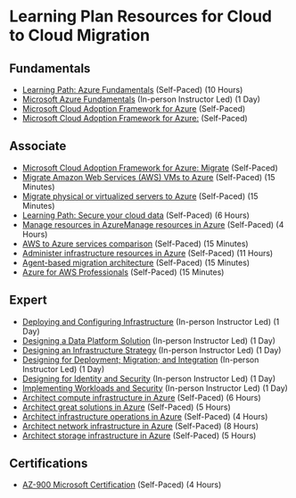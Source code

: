 # Learning Plan Resources for Cloud to Cloud Migration

## Fundamentals

* [Learning Path: Azure Fundamentals](https://docs.microsoft.com/en-us/learn/paths/azure-fundamentals/) (Self-Paced) (10 Hours)
* [Microsoft Azure Fundamentals](https://www.microsoft.com/learning/course.aspx?cid=AZ-900T01) (In-person Instructor Led) (1 Day)
* [Microsoft Cloud Adoption Framework for Azure](https://docs.microsoft.com/en-us/learn/modules/microsoft-cloud-adoption-framework-for-azure/) (Self-Paced)
* [Microsoft Cloud Adoption Framework for Azure:](https://docs.microsoft.com/en-us/azure/cloud-adoption-framework/) (Self-Paced)

## Associate

* [Microsoft Cloud Adoption Framework for Azure: Migrate](https://docs.microsoft.com/en-us/azure/cloud-adoption-framework/migrate/) (Self-Paced)
* [Migrate Amazon Web Services (AWS) VMs to Azure](https://docs.microsoft.com/en-us/azure/site-recovery/migrate-tutorial-aws-azure) (Self-Paced) (15 Minutes)
* [Migrate physical or virtualized servers to Azure](https://docs.microsoft.com/en-us/azure/migrate/tutorial-migrate-physical-virtual-machines) (Self-Paced) (15 Minutes)
* [Learning Path: Secure your cloud data](https://docs.microsoft.com/en-us/learn/paths/secure-your-cloud-data/) (Self-Paced) (6 Hours)
* [Manage resources in AzureManage resources in Azure](https://docs.microsoft.com/en-us/learn/paths/manage-resources-in-azure/) (Self-Paced) (4 Hours)
* [AWS to Azure services comparison](https://docs.microsoft.com/en-us/azure/architecture/aws-professional/services) (Self-Paced) (15 Minutes)
* [Administer infrastructure resources in Azure](https://docs.microsoft.com/en-us/learn/paths/administer-infrastructure-resources-in-azure/) (Self-Paced) (11 Hours)
* [Agent-based migration architecture](https://docs.microsoft.com/en-us/azure/migrate/agent-based-migration-architecture) (Self-Paced) (15 Minutes)
* [Azure for AWS Professionals](https://docs.microsoft.com/en-us/azure/architecture/aws-professional/) (Self-Paced) (15 Minutes)

## Expert

* [Deploying and Configuring Infrastructure](https://www.microsoft.com/learning/course.aspx?cid=AZ-300T01) (In-person Instructor Led) (1 Day)
* [Designing a Data Platform Solution](https://www.microsoft.com/learning/course.aspx?cid=AZ-301T02) (In-person Instructor Led) (1 Day)
* [Designing an Infrastructure Strategy](https://www.microsoft.com/learning/course.aspx?cid=AZ-301T04) (In-person Instructor Led) (1 Day)
* [Designing for Deployment; Migration; and Integration](https://www.microsoft.com/learning/course.aspx?cid=AZ-301T03) (In-person Instructor Led) (1 Day)
* [Designing for Identity and Security](https://www.microsoft.com/learning/course.aspx?cid=AZ-301T01) (In-person Instructor Led) (1 Day)
* [Implementing Workloads and Security](https://www.microsoft.com/learning/course.aspx?cid=AZ-300T02) (In-person Instructor Led) (1 Day)
* [Architect compute infrastructure in Azure](https://docs.microsoft.com/en-us/learn/paths/architect-compute-infrastructure/) (Self-Paced) (6 Hours)
* [Architect great solutions in Azure](https://docs.microsoft.com/en-us/learn/paths/architect-great-solutions-in-azure/) (Self-Paced) (5 Hours)
* [Architect infrastructure operations in Azure](https://docs.microsoft.com/en-us/learn/paths/architect-infrastructure-operations/) (Self-Paced) (4 Hours)
* [Architect network infrastructure in Azure](https://docs.microsoft.com/en-us/learn/paths/architect-network-infrastructure/) (Self-Paced) (8 Hours)
* [Architect storage infrastructure in Azure](https://docs.microsoft.com/en-us/learn/paths/architect-storage-infrastructure/) (Self-Paced) (5 Hours)

## Certifications

* [AZ-900 Microsoft Certification](https://docs.microsoft.com/en-us/learn/certifications/exams/az-900) (Self-Paced) (4 Hours)
